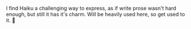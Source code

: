 I find Haiku a challenging way to express, as if write prose wasn't hard enough, but still it has it's charm.
Will be heavily used here,
so get used to it. 🍂